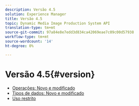 ```yaml
---
description: Versão 4.5
solution: Experience Manager
title: Versão 4.5
topic: Dynamic Media Image Production System API
translation-type: tm+mt
source-git-commit: 97a84e8e7edd3d834ca42069eae7c09c00d57938
workflow-type: tm+mt
source-wordcount: '14'
ht-degree: 0%

---
```



# Versão 4.5{#version}

* [Operações: Novo e modificado](r-4-5-operations.md)
* [Tipos de dados: Novo e modificado](r-4-5-types.md)
* [Uso restrito](r-restricted-use.md)
